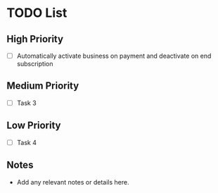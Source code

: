 # TODO List

## High Priority

- [ ] Automatically activate business on payment and deactivate on end subscription

## Medium Priority

- [ ] Task 3

## Low Priority

- [ ] Task 4

## Notes

- Add any relevant notes or details here.
